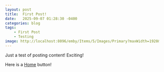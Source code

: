 ```yaml
---
layout: post
title:  First Post!
date:   2025-09-07 01:28:30 -0400
categories: blog
tags: 
	- First Post
	- Testing
image: http://localhost:8096/emby/Items/5/Images/Primary?maxWidth=1920&tag=3d2d1ffe13cd5b670ba8faffb3ba2e63&quality=90
---
```


Just a test of posting content! Exciting!

Here is a [Home][site-home] button!

[site-home]: {{site.url}}{{site.baseurl}}

